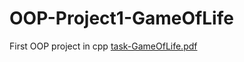# OOP-Project1-GameOfLife
First OOP project in cpp
[task-GameOfLife.pdf](https://github.com/migowskiD/OOP-Project1-GameOfLife/files/8749737/task-GameOfLife.pdf)
